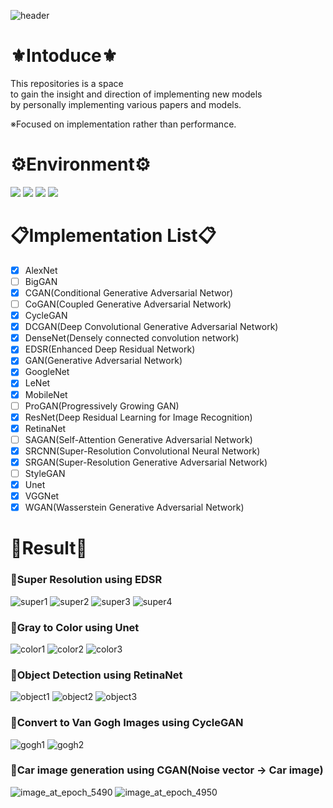 ![header](https://capsule-render.vercel.app/api?type=waving&color=008080&section=header&text=Thesis%20and%20Model%20implementation&animation=twinkling&fontColor=FFFAFA&height=250&fontAlignY=40&fontSize=50)

# ⚜️Intoduce⚜️
This repositories is a space  
to gain the insight and direction of implementing new models  
by personally implementing various papers and models.  
  
※Focused on implementation rather than performance.

# ⚙️Environment⚙️
<img src="https://img.shields.io/badge/Windows-0078D6?style=flat&logo=Windows&logoColor=white">
<img src="https://img.shields.io/badge/macOS-000000?style=flat&logo=macOS&logoColor=white">
<img src="https://img.shields.io/badge/Python_3.9.12-3776AB?style=flat&logo=Python&logoColor=white">
<img src="https://img.shields.io/badge/TensorFlow_2.7.0-FF6F00?style=flat&logo=TensorFlow&logoColor=white">

# 📋Implementation List📋
- [X] AlexNet
- [ ] BigGAN
- [X] CGAN(Conditional Generative Adversarial Networ)
- [ ] CoGAN(Coupled Generative Adversarial Network)
- [X] CycleGAN
- [X] DCGAN(Deep Convolutional Generative Adversarial Network)
- [X] DenseNet(Densely connected convolution network)
- [X] EDSR(Enhanced Deep Residual Network)
- [X] GAN(Generative Adversarial Network)
- [X] GoogleNet
- [X] LeNet
- [X] MobileNet
- [ ] ProGAN(Progressively Growing GAN)
- [X] ResNet(Deep Residual Learning for Image Recognition)
- [X] RetinaNet
- [ ] SAGAN(Self-Attention Generative Adversarial Network)
- [X] SRCNN(Super-Resolution Convolutional Neural Network)
- [X] SRGAN(Super-Resolution Generative Adversarial Network)
- [ ] StyleGAN
- [X] Unet
- [X] VGGNet
- [X] WGAN(Wasserstein Generative Adversarial Network)

# 🔆Result🔆
### 📌Super Resolution using EDSR
![super1](https://user-images.githubusercontent.com/121751256/218702348-395ac0ff-a7c4-4e24-89d3-d45d9f31036a.png)
![super2](https://user-images.githubusercontent.com/121751256/218702353-4a10afd9-8b45-43a0-9481-d86847d936d6.png)
![super3](https://user-images.githubusercontent.com/121751256/218702355-2c22653c-dff6-48d1-bec9-b6e98951439f.png)
![super4](https://user-images.githubusercontent.com/121751256/218702359-9ec81e3a-560f-4623-8723-95a87ae5274b.png)
### 📌Gray to Color using Unet
![color1](https://user-images.githubusercontent.com/121751256/218702572-166e3290-de7c-47db-9590-23e55001e2d2.png)
![color2](https://user-images.githubusercontent.com/121751256/218702717-b24dc6cc-68d8-48d9-900b-9f750e1faaf0.png)
![color3](https://user-images.githubusercontent.com/121751256/218704590-a0ac4e11-22e8-4b95-a9ed-268a31254c54.png)
### 📌Object Detection using RetinaNet
![object1](https://user-images.githubusercontent.com/121751256/218701973-ce03f71c-ff7e-4bd1-bbe7-f63490b6e89f.png)
![object2](https://user-images.githubusercontent.com/121751256/218701984-cbfa906f-fd15-4d46-a60f-2236a5cbe059.png)
![object3](https://user-images.githubusercontent.com/121751256/218701989-ec0f5ce5-2942-4a9e-a018-80f36063f462.png)
### 📌Convert to Van Gogh Images using CycleGAN
![gogh1](https://user-images.githubusercontent.com/121751256/218701731-1c1c7847-1260-4088-8816-4800ab8d88bd.png)
![gogh2](https://user-images.githubusercontent.com/121751256/218701742-3b86b4c5-dfc8-4f40-bcf5-1c7533d8b11e.png)
### 📌Car image generation using CGAN(Noise vector -> Car image)
![image_at_epoch_5490](https://user-images.githubusercontent.com/121751256/218704817-ba23316b-a960-42b3-a5fe-33a3d5b19321.png)
![image_at_epoch_4950](https://user-images.githubusercontent.com/121751256/218705003-e3831ce5-e30d-422c-b0d7-b01b72214d85.png)


